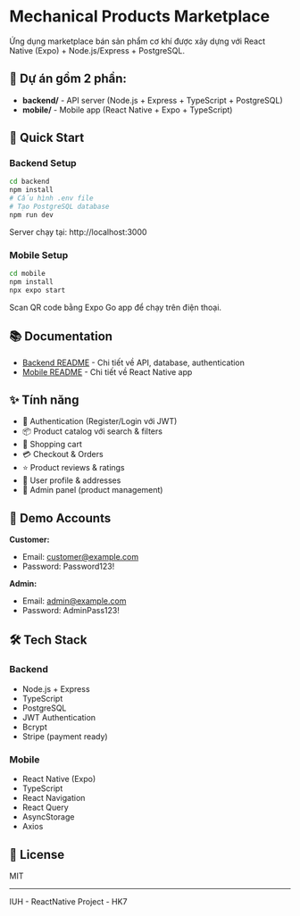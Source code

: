 # Mechanical Products Marketplace

Ứng dụng marketplace bán sản phẩm cơ khí được xây dựng với React Native (Expo) + Node.js/Express + PostgreSQL.

## 📱 Dự án gồm 2 phần:

- **backend/** - API server (Node.js + Express + TypeScript + PostgreSQL)
- **mobile/** - Mobile app (React Native + Expo + TypeScript)

## 🚀 Quick Start

### Backend Setup

```bash
cd backend
npm install
# Cấu hình .env file
# Tạo PostgreSQL database
npm run dev
```

Server chạy tại: http://localhost:3000

### Mobile Setup

```bash
cd mobile
npm install
npx expo start
```

Scan QR code bằng Expo Go app để chạy trên điện thoại.

## 📚 Documentation

- [Backend README](./backend/README.md) - Chi tiết về API, database, authentication
- [Mobile README](./mobile/README.md) - Chi tiết về React Native app

## ✨ Tính năng

- 🔐 Authentication (Register/Login với JWT)
- 📦 Product catalog với search & filters
- 🛒 Shopping cart
- 💳 Checkout & Orders
- ⭐ Product reviews & ratings
- 👤 User profile & addresses
- 🔧 Admin panel (product management)

## 👥 Demo Accounts

**Customer:**

- Email: customer@example.com
- Password: Password123!

**Admin:**

- Email: admin@example.com
- Password: AdminPass123!

## 🛠️ Tech Stack

### Backend

- Node.js + Express
- TypeScript
- PostgreSQL
- JWT Authentication
- Bcrypt
- Stripe (payment ready)

### Mobile

- React Native (Expo)
- TypeScript
- React Navigation
- React Query
- AsyncStorage
- Axios

## 📝 License

MIT

---

IUH - ReactNative Project - HK7

